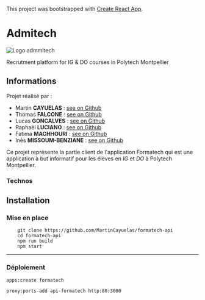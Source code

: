 This project was bootstrapped with [Create React App](https://github.com/facebook/create-react-app).

# Admitech

![Logo admmitech](https://user-images.githubusercontent.com/32480223/67026906-f68d5280-f108-11e9-8d42-b9a836db4a4b.png)

Recrutment platform for IG & DO courses in Polytech Montpellier

## Informations
Projet réalisé par :
 - Martin **CAYUELAS** : [see on Github](https://github.com/MartinCayuelas)
 - Thomas **FALCONE** : [see on Github](https://github.com/ThomasF34)
 - Lucas **GONCALVES** : [see on Github](https://github.com/igwall)
 - Raphaël **LUCIANO** : [see on Github](https://github.com/raphell)
 - Fatima **MACHHOURI**  : [see on Github](https://github.com/FatimaMachhouri)
 - Inès **MISSOUM-BENZIANE** : [see on Github](https://github.com/ines-missoum)

Ce projet représente la partie client de l'application Formatech qui est une application à but informatif pour les élèves en *IG* et *DO* à Polytech Montpellier.

### Technos 


## Installation 
### Mise en place
```
    git clone https://github.com/MartinCayuelas/formatech-api
    cd formatech-api
    npm run build
    npm start

```
-------------
    
### Déploiement

  ```
apps:create formatech

proxy:ports-add api-formatech http:80:3000
```
